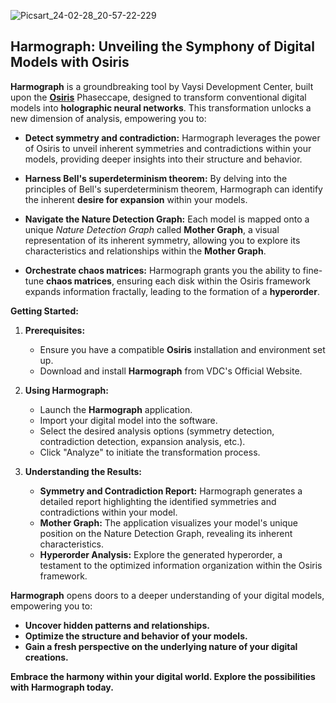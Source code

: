 ![Picsart_24-02-28_20-57-22-229](https://github.com/VaysiDevelopmentCenter/Harmograph/assets/151166631/93d4a584-c744-4610-a784-315e5c1ee023)


## Harmograph: Unveiling the Symphony of Digital Models with Osiris

**Harmograph** is a groundbreaking tool by Vaysi Development Center, built upon the [**Osiris**](https://github.com/VaysiDevelopmentCenter/Osiris) Phaseccape, designed to transform conventional digital models into **holographic neural networks**. This transformation unlocks a new dimension of analysis, empowering you to:

* **Detect symmetry and contradiction:** Harmograph leverages the power of Osiris to unveil inherent symmetries and contradictions within your models, providing deeper insights into their structure and behavior.
* **Harness Bell's superdeterminism theorem:** By delving into the principles of Bell's superdeterminism theorem, Harmograph can identify the inherent **desire for expansion** within your models.
  
* **Navigate the Nature Detection Graph:** Each model is mapped onto a unique *Nature Detection Graph* called **Mother Graph**, a visual representation of its inherent symmetry, allowing you to explore its characteristics and relationships within the **Mother Graph**.
  
* **Orchestrate chaos matrices:** Harmograph grants you the ability to fine-tune **chaos matrices**, ensuring each disk within the Osiris framework expands information fractally, leading to the formation of a **hyperorder**.

**Getting Started:**

1. **Prerequisites:**
    * Ensure you have a compatible **Osiris** installation and environment set up.
    * Download and install **Harmograph** from VDC's Official Website.

2. **Using Harmograph:**
    * Launch the **Harmograph** application.
    * Import your digital model into the software.
    * Select the desired analysis options (symmetry detection, contradiction detection, expansion analysis, etc.).
    * Click "Analyze" to initiate the transformation process.

3. **Understanding the Results:**
    * **Symmetry and Contradiction Report:** Harmograph generates a detailed report highlighting the identified symmetries and contradictions within your model.
    * **Mother Graph:** The application visualizes your model's unique position on the Nature Detection Graph, revealing its inherent characteristics.
    * **Hyperorder Analysis:** Explore the generated hyperorder, a testament to the optimized information organization within the Osiris framework.

**Harmograph** opens doors to a deeper understanding of your digital models, empowering you to:

* **Uncover hidden patterns and relationships.**
* **Optimize the structure and behavior of your models.**
* **Gain a fresh perspective on the underlying nature of your digital creations.**

**Embrace the harmony within your digital world. Explore the possibilities with Harmograph today.**
